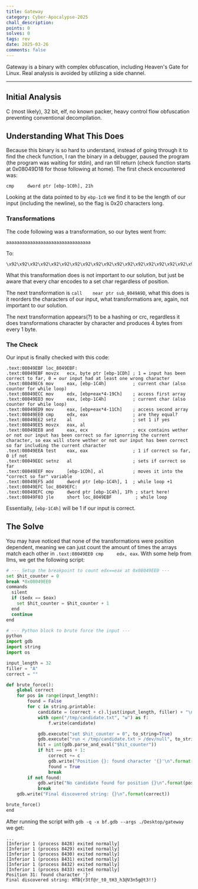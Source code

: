 ```yaml
---
title: Gateway
category: Cyber-Apocalypse-2025
chall_description: 
points: 0
solves: 0
tags: rev
date: 2025-03-26
comments: false
---
```


Gateway is a binary with complex obfuscation, including Heaven's Gate for Linux. Real analysis is avoided by utilizing a side channel.

---

## Initial Analysis
C (most likely), 32 bit, elf, no known packer, heavy control flow obfuscation preventing conventional decompilation. 
## Understanding What This Does
Because this binary is so hard to understand, instead of going through it to find the check function, I ran the binary in a debugger, paused the program (the program was waiting for stdin), and ran till return (check function starts at 0x08049D18 for those following at home). The first check encountered was:
```
cmp     dword ptr [ebp-1C0h], 21h
```

Looking at the data pointed to by `ebp-1c0` we find it to be the length of our input (including the newline), so the flag is 0x20 characters long.

### Transformations
The code following was a transformation, so our bytes went from:
```
aaaaaaaaaaaaaaaaaaaaaaaaaaaaaaaa
```
To:
```
\x92\x92\x92\x92\x92\x92\x92\x92\x92\x92\x92\x92\x92\x92\x92\x92\x92\x92\x92\x92\x92\x92\x92\x92\x92\x92\x92\x92\x92\x92\x92\x92'
```
What this transformation does is not important to our solution, but just be aware that every char encodes to a set char regardless of position.

The next transformation is `call    near ptr sub_8049A9D`, what this does is it reorders the characters of our input, what transformations are, again, not important to our solution.

The next transformation appears(?) to be a hashing or crc, regardless it does transformations character by character and produces 4 bytes from every 1 byte.
### The Check
Our input is finally checked with this code:
``` 
.text:08049EBF loc_8049EBF:
.text:08049EBF movzx   ecx, byte ptr [ebp-1CDh] ; 1 = input has been correct to far, 0 = our input had at least one wrong character
.text:08049EC6 mov     eax, [ebp-1C4h]          ; current char (also counter for while loop)
.text:08049ECC mov     edx, [ebp+eax*4-19Ch]    ; access first array
.text:08049ED3 mov     eax, [ebp-1C4h]          ; current char (also counter for while loop)
.text:08049ED9 mov     eax, [ebp+eax*4-11Ch]    ; access second array
.text:08049EE0 cmp     edx, eax                 ; are they equal?
.text:08049EE2 setz    al                       ; set 1 if yes
.text:08049EE5 movzx   eax, al
.text:08049EE8 and     eax, ecx                 ; ecx contains wether or not our input has been correct so far ignorring the current character, so eax will store wether or not our input has been correct so far including the current character
.text:08049EEA test    eax, eax                 ; 1 if correct so far, 0 if not
.text:08049EEC setnz   al                       ; sets if correct so far
.text:08049EEF mov     [ebp-1CDh], al           ; moves it into the "correct so far" variable
.text:08049EF5 add     dword ptr [ebp-1C4h], 1  ; while loop +1
.text:08049EFC loc_8049EFC:
.text:08049EFC cmp     dword ptr [ebp-1C4h], 1Fh ; start here!
.text:08049F03 jle     short loc_8049EBF         ; while loop
```
Essentially, `[ebp-1C4h]` will be 1 if our input is correct. 
## The Solve
You may have noticed that none of the transformations were position dependent, meaning we can just count the amount of times the arrays match each other in `.text:08049EE0 cmp     edx, eax`.
With some help from llms, we get the following script:
```python
# --- Setup the breakpoint to count edx==eax at 0x08049EE0 ---
set $hit_counter = 0
break *0x08049EE0
commands
  silent
  if ($edx == $eax)
    set $hit_counter = $hit_counter + 1
  end
  continue
end

# --- Python block to brute force the input ---
python
import gdb
import string
import os

input_length = 32          
filler = "A"
correct = ""

def brute_force():
    global correct
    for pos in range(input_length):
        found = False
        for c in string.printable:
            candidate = (correct + c).ljust(input_length, filler) + "\n"
            with open("/tmp/candidate.txt", "w") as f:
                f.write(candidate)

            gdb.execute("set $hit_counter = 0", to_string=True)
            gdb.execute("run < /tmp/candidate.txt > /dev/null", to_string=True)
            hit = int(gdb.parse_and_eval("$hit_counter"))
            if hit == pos + 1:
                correct += c
                gdb.write("Position {}: found character '{}'\n".format(pos, c))
                found = True
                break
        if not found:
            gdb.write("No candidate found for position {}\n".format(pos))
            break
    gdb.write("Final discovered string: {}\n".format(correct))

brute_force()
end
```
After running the script with `gdb -q -x bf.gdb --args ./Desktop/gateway` we get:
```
...
[Inferior 1 (process 8428) exited normally]
[Inferior 1 (process 8429) exited normally]
[Inferior 1 (process 8430) exited normally]
[Inferior 1 (process 8431) exited normally]
[Inferior 1 (process 8432) exited normally]
[Inferior 1 (process 8433) exited normally]
Position 31: found character '}'
Final discovered string: HTB{r3tf@r_t0_tH3_h3@V3n5g@t3!!}
```
